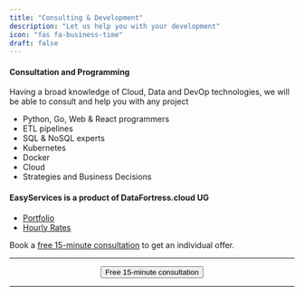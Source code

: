 ```yaml
---
title: "Consulting & Development"
description: "Let us help you with your development"
icon: "fas fa-business-time"
draft: false
---
```




<!-- <center>
    <video controls width="60%" poster="videos/EasyScale/EasyScale-thumbnail.png">
        <source src="videos/EasyScale/EasyScale.webm"
                type="video/webm">
        <source src="videos/EasyScale/EasyScale.mp4"
                type="video/mp4">
        Use a newer browser to see this video.
    </video>
</center> -->

#### Consultation and Programming

Having a broad knowledge of Cloud, Data and DevOp technologies, we will be able to consult and help you with any project

- Python, Go, Web & React programmers
- ETL pipelines
- SQL & NoSQL experts
- Kubernetes
- Docker
- Cloud
- Strategies and Business Decisions

#### EasyServices is a product of DataFortress.cloud UG

- [Portfolio](https://datafortress.cloud/project/)
- [Hourly Rates](/pricing) 

Book a [free 15-minute consultation](/contact) to get an individual offer.

<hr>
<center>
    <a href="/contact" target="_blank"><button type="link" class="input-group-text btn btn-primary rounded">Free 15-minute consultation</button></a>
</center>
<hr>